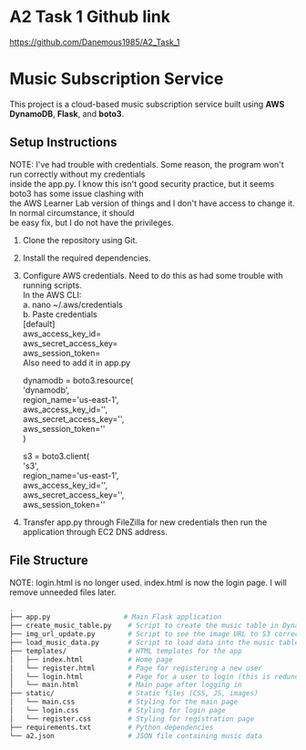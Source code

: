# A2 Task 1 Github link
https://github.com/Danemous1985/A2_Task_1

# Music Subscription Service

This project is a cloud-based music subscription service built using **AWS DynamoDB**, **Flask**, and **boto3**.

## Setup Instructions  
NOTE: I've had trouble with credentials. Some reason, the program won't run correctly without my credentials  
inside the app.py. I know this isn't good security practice, but it seems boto3 has some issue clashing with  
the AWS Learner Lab version of things and I don't have access to change it. In normal circumstance, it should  
be easy fix, but I do not have the privileges. 

1. Clone the repository using Git.
2. Install the required dependencies.
3. Configure AWS credentials. Need to do this as had some trouble with running scripts.  
In the AWS CLI:  
   a. nano ~/.aws/credentials  
   b. Paste credentials  
   [default]  
   aws_access_key_id=  
   aws_secret_access_key=  
   aws_session_token=  
   Also need to add it in app.py
     
   dynamodb = boto3.resource(  
    'dynamodb',  
    region_name='us-east-1',  
    aws_access_key_id='',  
    aws_secret_access_key='',  
    aws_session_token=''    
   )  

   s3 = boto3.client(  
   's3',  
   region_name='us-east-1',  
   aws_access_key_id='',  
   aws_secret_access_key='',  
   aws_session_token=''  
     
5. Transfer app.py through FileZilla for new credentials then run the application through EC2 DNS address.

## File Structure
NOTE: login.html is no longer used. index.html is now the login page. I will remove unneeded files later.

```bash
.
├── app.py                  # Main Flask application
├── create_music_table.py    # Script to create the music table in DynamoDB
├── img_url_update.py        # Script to see the image URL to S3 correctly
├── load_music_data.py       # Script to load data into the music table
├── templates/               # HTML templates for the app
│   ├── index.html           # Home page
│   └── register.html        # Page for registering a new user
│   └── login.html           # Page for a user to login (this is redundant, index.html is now the login page)
│   └── main.html            # Main page after logging in
├── static/                  # Static files (CSS, JS, images)
│   └── main.css             # Styling for the main page
│   └── login.css            # Styling for login page
│   └── register.css         # Styling for registration page
├── requirements.txt         # Python dependencies
└── a2.json                  # JSON file containing music data
